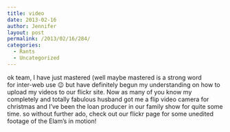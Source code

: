 ```yaml
---
title: video
date: 2013-02-16
author: Jennifer
layout: post
permalink: /2013/02/16/284/
categories:
  - Rants
  - Uncategorized
---
```

ok team, I have just mastered (well maybe mastered is a strong word for&nbsp;inter-web&nbsp;use 😉 but have&nbsp;definitely&nbsp;begun my understanding&nbsp;on how to upload my videos to our flickr site. Now as many of you know my completely and totally fabulous&nbsp;husband&nbsp;got me a flip video camera for christmas and I&#8217;ve been the loan producer in our family show for quite some time. so without further ado, check out our flickr page for some unedited footage of the Elam&#8217;s in motion!

